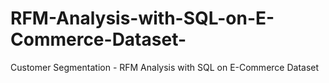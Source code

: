 # RFM-Analysis-with-SQL-on-E-Commerce-Dataset-
Customer Segmentation - RFM Analysis with SQL on E-Commerce Dataset 
